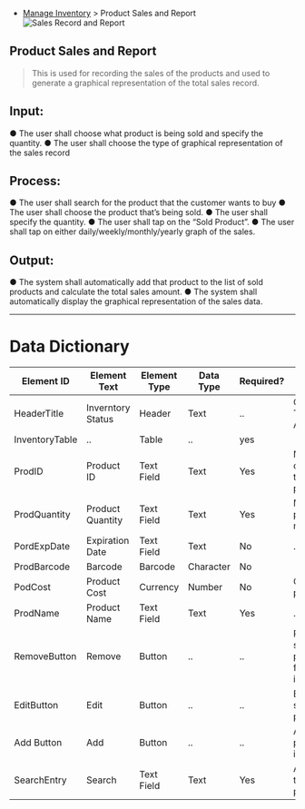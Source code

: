 - [Manage Inventory](../MAIN_MD/3_SQUAREMIND_ManageInventory.md) > Product Sales and Report
![Sales Record and Report](https://github.com/HarleyGotardo/square-mind/assets/111520613/758e9eee-0936-4bdd-85d2-73d65aa01988)


## Product Sales and Report
> This is used for recording the sales of the products and  used to generate a graphical representation of the total sales record.

## Input:
  ● The user shall choose what product is being sold and specify the quantity.
  ● The user shall choose the type of graphical representation of the sales record

## Process:
  ● The user shall search for the product that the customer wants to buy
  ● The user shall choose the product that’s being sold.
  ●  The user shall specify the quantity.
  ● The user shall tap on the “Sold Product”.
  ● The user shall tap on either daily/weekly/monthly/yearly graph of the sales.

## Output:
  ● The system shall automatically add that product to the list of sold products and calculate the total sales amount.
  ● The system shall automatically display the graphical representation of the sales data.

______
>
# Data Dictionary
| Element ID | Element Text| Element Type | Data Type | Required? | Rules |
|------------|------------|------------|------------|------------|------------|
| HeaderTitle | Inverntory Status | Header | Text |..| Centered Text Alignment |  
| InventoryTable |..| Table |..| yes |  |  
| ProdID | Product ID | Text Field | Text | Yes | Must coorespond to a valid product |  
| ProdQuantity | Product Quantity | Text Field | Text | Yes | Must be a positive numner |  
| PordExpDate | Expiration Date | Text Field | Text | No |..|  
| ProdBarcode | Barcode | Barcode | Character | No |  |  
| PodCost | Product Cost | Currency | Number | No | Cost of the production |  
| ProdName | Product Name | Text Field | Text | Yes |..|  
| RemoveButton | Remove | Button |..|..| Removes selected product/s from inventory |  
| EditButton | Edit | Button |..|..| Edit the selected product |  
| Add Button | Add | Button |..|..| Add a product to inventory |  
| SearchEntry | Search | Text Field | Text | Yes | Allow users to search a product |  
